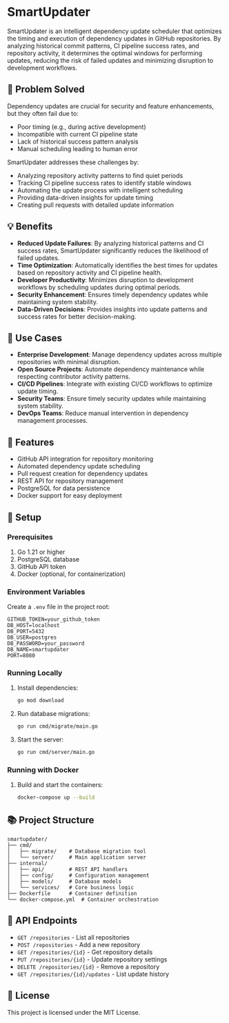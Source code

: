 # SmartUpdater

SmartUpdater is an intelligent dependency update scheduler that optimizes the timing and execution of dependency updates in GitHub repositories. By analyzing historical commit patterns, CI pipeline success rates, and repository activity, it determines the optimal windows for performing updates, reducing the risk of failed updates and minimizing disruption to development workflows.

## 🎯 Problem Solved

Dependency updates are crucial for security and feature enhancements, but they often fail due to:
- Poor timing (e.g., during active development)
- Incompatible with current CI pipeline state
- Lack of historical success pattern analysis
- Manual scheduling leading to human error

SmartUpdater addresses these challenges by:
- Analyzing repository activity patterns to find quiet periods
- Tracking CI pipeline success rates to identify stable windows
- Automating the update process with intelligent scheduling
- Providing data-driven insights for update timing
- Creating pull requests with detailed update information

## 💡 Benefits

- **Reduced Update Failures**: By analyzing historical patterns and CI success rates, SmartUpdater significantly reduces the likelihood of failed updates.
- **Time Optimization**: Automatically identifies the best times for updates based on repository activity and CI pipeline health.
- **Developer Productivity**: Minimizes disruption to development workflows by scheduling updates during optimal periods.
- **Security Enhancement**: Ensures timely dependency updates while maintaining system stability.
- **Data-Driven Decisions**: Provides insights into update patterns and success rates for better decision-making.

## 🎯 Use Cases

- **Enterprise Development**: Manage dependency updates across multiple repositories with minimal disruption.
- **Open Source Projects**: Automate dependency maintenance while respecting contributor activity patterns.
- **CI/CD Pipelines**: Integrate with existing CI/CD workflows to optimize update timing.
- **Security Teams**: Ensure timely security updates while maintaining system stability.
- **DevOps Teams**: Reduce manual intervention in dependency management processes.

## 🌟 Features

- GitHub API integration for repository monitoring
- Automated dependency update scheduling
- Pull request creation for dependency updates
- REST API for repository management
- PostgreSQL for data persistence
- Docker support for easy deployment

## 🚀 Setup

### Prerequisites

1. Go 1.21 or higher
2. PostgreSQL database
3. GitHub API token
4. Docker (optional, for containerization)

### Environment Variables

Create a `.env` file in the project root:

```env
GITHUB_TOKEN=your_github_token
DB_HOST=localhost
DB_PORT=5432
DB_USER=postgres
DB_PASSWORD=your_password
DB_NAME=smartupdater
PORT=8080
```

### Running Locally

1. Install dependencies:
   ```bash
   go mod download
   ```

2. Run database migrations:
   ```bash
   go run cmd/migrate/main.go
   ```

3. Start the server:
   ```bash
   go run cmd/server/main.go
   ```

### Running with Docker

1. Build and start the containers:
   ```bash
   docker-compose up --build
   ```

## 📚 Project Structure

```
smartupdater/
├── cmd/
│   ├── migrate/    # Database migration tool
│   └── server/     # Main application server
├── internal/
│   ├── api/        # REST API handlers
│   ├── config/     # Configuration management
│   ├── models/     # Database models
│   └── services/   # Core business logic
├── Dockerfile      # Container definition
└── docker-compose.yml  # Container orchestration
```

## 🔌 API Endpoints

- `GET /repositories` - List all repositories
- `POST /repositories` - Add a new repository
- `GET /repositories/{id}` - Get repository details
- `PUT /repositories/{id}` - Update repository settings
- `DELETE /repositories/{id}` - Remove a repository
- `GET /repositories/{id}/updates` - List update history

## 📝 License

This project is licensed under the MIT License. 

